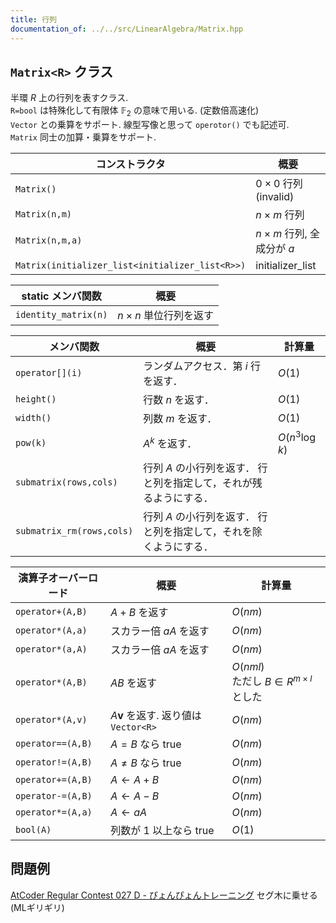 ```yaml
---
title: 行列
documentation_of: ../../src/LinearAlgebra/Matrix.hpp
---
```


## `Matrix<R>` クラス

半環 $R$ 上の行列を表すクラス. \
`R=bool` は特殊化して有限体 $\mathbb{F}_2$ の意味で用いる. (定数倍高速化) \
`Vector` との乗算をサポート. 線型写像と思って `operotor()` でも記述可.\
`Matrix` 同士の加算・乗算をサポート. 

| コンストラクタ | 概要  |
| ---| --- | 
|`Matrix()`|$0\times 0$ 行列 (invalid)|
|`Matrix(n,m)`|$n\times m$ 行列|
|`Matrix(n,m,a)`|$n\times m$ 行列, 全成分が $a$|
|`Matrix(initializer_list<initializer_list<R>>)`|initializer_list|


| static メンバ関数 | 概要  |
| ---| --- |
|`identity_matrix(n)`| $n\times n$ 単位行列を返す |

|  メンバ関数 | 概要  | 計算量  |
| ---| --- | --- |
| `operator[](i)` | ランダムアクセス．第 $i$ 行を返す．| $O(1)$ |
| `height()` | 行数 $n$ を返す．| $O(1)$ |
| `width()` | 列数 $m$ を返す．| $O(1)$ |
| `pow(k)` |  $A^k$ を返す．| $O(n^3\log k)$ |
| `submatrix(rows,cols)` |行列 $A$ の小行列を返す． 行と列を指定して，それが残るようにする． |  |
| `submatrix_rm(rows,cols)` |行列 $A$ の小行列を返す． 行と列を指定して，それを除くようにする． |  |

|  演算子オーバーロード    | 概要  | 計算量  |
| ---| --- | --- |
| `operator+(A,B)` |$A+B$ を返す| $O(nm)$ |
| `operator*(A,a)` |スカラー倍 $aA$ を返す| $O(nm)$ |
| `operator*(a,A)` |スカラー倍 $aA$ を返す| $O(nm)$ |
| `operator*(A,B)` |$AB$ を返す| $O(nml)$ <br> ただし $B\in R^{m\times l}$ とした |
| `operator*(A,v)` |$A\boldsymbol{v}$ を返す. 返り値は `Vector<R>`| $O(nm)$ |
| `operator==(A,B)` |$A=B$ なら true| $O(nm)$ |
| `operator!=(A,B)` |$A\ne B$ なら true| $O(nm)$ |
| `operator+=(A,B)` |$A\leftarrow A+B$| $O(nm)$ |
| `operator-=(A,B)` |$A\leftarrow A-B$| $O(nm)$ |
| `operator*=(A,a)` |$A\leftarrow aA$| $O(nm)$ |
| `bool(A)` |列数が 1 以上なら true| $O(1)$ |


## 問題例
[AtCoder Regular Contest 027 D - ぴょんぴょんトレーニング](https://atcoder.jp/contests/arc027/tasks/arc027_4) セグ木に乗せる(MLギリギリ)